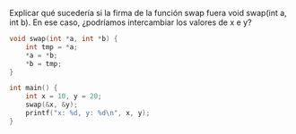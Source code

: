 Explicar qué sucedería si la firma de la función swap fuera void swap(int a, int b).
En ese caso, ¿podríamos intercambiar los valores de x e y?

```c
void swap(int *a, int *b) {
    int tmp = *a;
    *a = *b;
    *b = tmp;
}

int main() {
    int x = 10, y = 20;
    swap(&x, &y);
    printf("x: %d, y: %d\n", x, y);
}
```